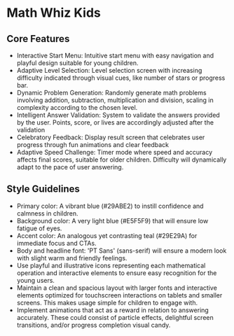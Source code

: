 # Math Whiz Kids

## Core Features

- Interactive Start Menu: Intuitive start menu with easy navigation and playful design suitable for young children.
- Adaptive Level Selection: Level selection screen with increasing difficulty indicated through visual cues, like number of stars or progress bar.
- Dynamic Problem Generation: Randomly generate math problems involving addition, subtraction, multiplication and division, scaling in complexity according to the chosen level.
- Intelligent Answer Validation: System to validate the answers provided by the user. Points, score, or lives are accordingly adjusted after the validation
- Celebratory Feedback: Display result screen that celebrates user progress through fun animations and clear feedback
- Adaptive Speed Challenge: Timer mode where speed and accuracy affects final scores, suitable for older children. Difficulty will dynamically adapt to the pace of user answering.

## Style Guidelines

- Primary color: A vibrant blue (#29ABE2) to instill confidence and calmness in children.
- Background color: A very light blue (#E5F5F9) that will ensure low fatigue of eyes.
- Accent color: An analogous yet contrasting teal (#29E29A) for immediate focus and CTAs.
- Body and headline font: 'PT Sans' (sans-serif) will ensure a modern look with slight warm and friendly feelings.
- Use playful and illustrative icons representing each mathematical operation and interactive elements to ensure easy recognition for the young users.
- Maintain a clean and spacious layout with larger fonts and interactive elements optimized for touchscreen interactions on tablets and smaller screens. This makes usage simple for children to engage with.
- Implement animations that act as a reward in relation to answering accurately. These could consist of particle effects, delightful screen transitions, and/or progress completion visual candy.
